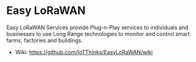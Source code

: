 # Easy LoRaWAN
Easy LoRaWAN Services provide Plug-n-Play services to individuals and businesses to use Long Range technologies to monitor and control smart farms, factories and buildings.
* Wiki: https://github.com/IoTThinks/EasyLoRaWAN/wiki
